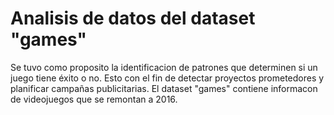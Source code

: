  # Analisis de datos del dataset "games"

Se tuvo como proposito la identificacion de patrones que determinen si un juego tiene éxito o no. Esto con el fin de detectar proyectos prometedores y planificar campañas publicitarias. 
El dataset "games" contiene informacon de videojuegos que se remontan a 2016.
